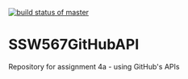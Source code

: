 [![build status of master](https://travis-ci.org/mwisnews/SSW567GitHubAPI.svg?branch=HW05a_Mocking)](https://travis-ci.org/mwisnews/SSW567GitHubAPI)

# SSW567GitHubAPI
Repository for assignment 4a - using GitHub's APIs
